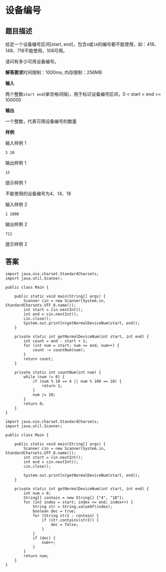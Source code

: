 # 设备编号

## 题目描述

给定一个设备编号区间[start, end]，包含`4`或`18`的编号都不能使用，如：418、148、718不能使用，108可用。

请问有多少可用设备编号。

**解答要求**时间限制：1000ms, 内存限制：256MB

**输入**

两个整数`start end`(单空格间隔)，用于标识设备编号区间，0 < start < end <= 100000

**输出**

一个整数，代表可用设备编号的数量

**样例**

输入样例 1

```
3 20
```

输出样例 1

```
15
```

提示样例 1

不能使用的设备编号为4、14、18

输入样例 2

```
1 1000
```

输出样例 2

```
711
```

提示样例 2

## 答案

```
import java.nio.charset.StandardCharsets;
import java.util.Scanner;

public class Main {
    
    public static void main(String[] args) {
        Scanner cin = new Scanner(System.in, StandardCharsets.UTF_8.name());
        int start = cin.nextInt();
        int end = cin.nextInt();
        cin.close();
        System.out.println(getNormalDeviceNum(start, end));
    }
    
    private static int getNormalDeviceNum(int start, int end) {
        int count = end - start + 1;
        for (int num = start; num <= end; num++) {
            count -= countNum(num);
        }
        return count;
    }
    
    private static int countNum(int num) {
        while (num != 0) {
            if (num % 10 == 4 || num % 100 == 18) {
                return 1;
            }
            num /= 10;
        }
        return 0;
    }
}
```

```
import java.nio.charset.StandardCharsets;
import java.util.Scanner;

public class Main {

    public static void main(String[] args) {
        Scanner cin = new Scanner(System.in, StandardCharsets.UTF_8.name());
        int start = cin.nextInt();
        int end = cin.nextInt();
        cin.close();

        System.out.println(getNormalDeviceNum(start, end));
    }

    private static int getNormalDeviceNum(int start, int end) {
        int num = 0;
        String[] contain = new String[] {"4", "18"};
        for (int index = start; index <= end; index++) {
            String str = String.valueOf(index);
            boolean dec = true;
            for (String str2 : contain) {
                if (str.contains(str2)) {
                    dec = false;
                }
            }
            if (dec) {
                num++;
            }
        }
        return num;
    }
}
```